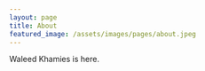 ```yaml
---
layout: page
title: About
featured_image: /assets/images/pages/about.jpeg
---
```


Waleed Khamies is here.
